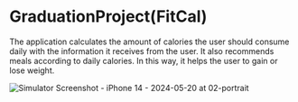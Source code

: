 # GraduationProject(FitCal)
The application calculates the amount of calories the user should consume daily with the information it receives from the user. It also recommends meals according to daily calories. In this way, it helps the user to gain or lose weight.


![Simulator Screenshot - iPhone 14 - 2024-05-20 at 02-portrait](https://github.com/kaansimseq/GraduationProject/assets/114625102/c852d8d1-0f0c-4490-9f76-4217a6e22f3e)
